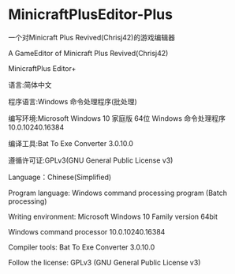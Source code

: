 # MinicraftPlusEditor-Plus
一个对Minicraft Plus Revived(Chrisj42)的游戏编辑器

A GameEditor of Minicraft Plus Revived(Chrisj42)                
                
MinicraftPlus Editor+            
 
语言:简体中文

程序语言:Windows 命令处理程序(批处理) 

编写环境:Microsoft Windows 10 家庭版 64位 Windows 命令处理程序10.0.10240.16384 

编译工具:Bat To Exe Converter 3.0.10.0 

遵循许可证:GPLv3(GNU General Public License v3) 



Language：Chinese(Simplified)

Program language: Windows command processing program (Batch processing)

Writing environment: Microsoft Windows 10 Family version 64bit

Windows command processor 10.0.10240.16384

Compiler tools: Bat To Exe Converter 3.0.10.0

Follow the license: GPLv3 (GNU General Public License v3)    
